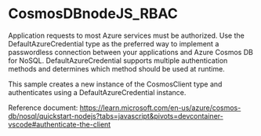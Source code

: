 # CosmosDBnodeJS_RBAC

Application requests to most Azure services must be authorized. Use the DefaultAzureCredential type as the preferred way to implement a passwordless connection between your applications and Azure Cosmos DB for NoSQL. DefaultAzureCredential supports multiple authentication methods and determines which method should be used at runtime.

This sample creates a new instance of the CosmosClient type and authenticates using a DefaultAzureCredential instance.

Reference document:
https://learn.microsoft.com/en-us/azure/cosmos-db/nosql/quickstart-nodejs?tabs=javascript&pivots=devcontainer-vscode#authenticate-the-client
